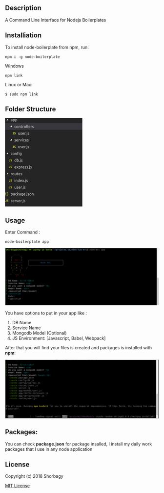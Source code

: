 ## Description

A Command Line Interface for Nodejs Boilerplates

## Installiation

To install node-boilerplate from npm, run:
```
npm i -g node-boilerplate
```


Windows
```
npm link
```

Linux or Mac:
```
$ sudo npm link
```
## Folder Structure
![alt](assets/5.png)



## Usage

Enter Command :
```
node-boilerplate app
```

![alt cmd app](assets/1.png)

You have options to put in your app like :
1. DB Name
2. Service Name
3. Mongodb Model (Optional)
4. JS Environment: [Javascript, Babel, Webpack]

After that you will find your files is created and packages is installed with <b>npm</b>:

![alt cmd app](assets/2.png)


## Packages:

You can check <b>package.json</b> for package insalled, I install my daily work packages that I use in any node application





## License

Copyright (c) 2018 Shorbagy

[MIT License](http://en.wikipedia.org/wiki/MIT_License)
